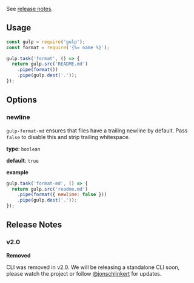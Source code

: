 See [release notes](#release-notes).

## Usage

```js
const gulp = require('gulp');
const format = require('{%= name %}');

gulp.task('format', () => {
  return gulp.src('README.md')
    .pipe(format())
    .pipe(gulp.dest('.'));
});
```

## Options

### newline

`gulp-format-md` ensures that files have a trailing newline by default. Pass `false` to disable this and strip trailing whitespace.

**type**: `boolean`

**default**: `true`

**example**

```js
gulp.task('format-md', () => {
  return gulp.src('readme.md')
    .pipe(format({ newline: false }))
    .pipe(gulp.dest('.'));
});
```

## Release Notes

### v2.0

**Removed**

CLI was removed in v2.0. We will be releasing a standalone CLI soon, please watch the project or follow [@jonschlinkert](https://github.com/jonschlinkert) for updates.
